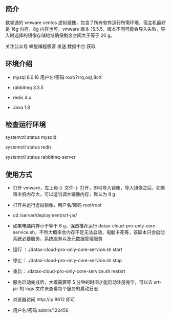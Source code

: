 ## 简介

数睿通的 vmware centos 虚拟镜像，包含了所有软件运行所需环境，宿主机最好是 16g 内存，8g 内存也可，vmware 版本 15.5.5，版本不同可能会导入失败，导入时选择的镜像存储地址确保剩余空间大于等于 20 g。

关注公众号 螺旋编程极客 发送 数据中台 获取

## 环境介绍

- mysql 8.0.16 用户名/密码 root/?rrq,oq),8cX

- rabbitmq 3.3.5

- redis 4.x

- Java 1.8

## 检查运行环境

systemctl status mysqld

systemctl status redis

systemctl status rabbitmq-server

## 使用方式

- 打开 vmware，左上角-》文件-》打开，即可导入镜像，导入镜像之后，如果宿主机内存大，可以适当调大镜像内存，默认为 8 g

- 打开并运行虚拟镜像，用户名/密码 root/root

- cd /server/deployment/srt-jar/

- 如果电脑内存小于等于 8 g，强烈推荐运行 datax-cloud-pro-only-core-service.sh，不然大概率会内存不足无法启动，电脑卡死等，该脚本只会启动系统必要服务，系统服务以及元数据管理服务

- 运行 ：./datax-cloud-pro-only-core-service.sh start

- 停止： ./datax-cloud-pro-only-core-service.sh stop

- 重启：./datax-cloud-pro-only-core-service.sh restart

- 服务启动完成后，大概需要等 5 分钟的时间才能启动注册完毕，可以去 srt-jar 的 logs 文件夹查看每个服务的启动日志

- 浏览器访问 http://ip:8612 即可

- 用户名/密码 admin/123456



